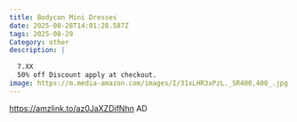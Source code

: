 ```yaml
---
title: Bodycon Mini Dresses
date: 2025-08-28T14:01:28.587Z
tags: 2025-08-29
Category: other
description: |
  
  7.XX  
  50% off Discount apply at checkout.
image: https://m.media-amazon.com/images/I/31xLHR3xPzL._SR400,400_.jpg
---
```

https://amzlink.to/az0JaXZDifNhn   AD